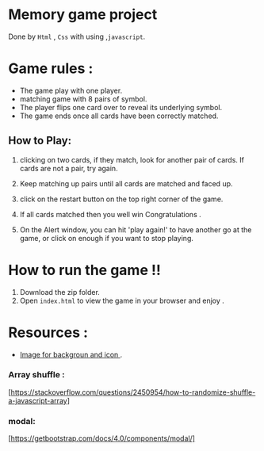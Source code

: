 # Memory game  project
Done by `Html`  ,  `Css` with using  ,`javascript`.

 # Game rules :

 - The game play with one player.
 - matching game with 8 pairs of symbol.
 - The player flips one card over to reveal its underlying symbol.
 - The game ends once all cards have been correctly matched.

## How to Play:

1. clicking on two cards, if they match, look for another pair of cards. If cards are not a pair, try again.

2. Keep matching up pairs until all cards are matched and faced up.

3. click on the restart button on the top right corner of the game.

4. If all cards matched then you well win Congratulations . 

5. On the Alert window, you can hit 'play again!' to have another go at the game, or click on enough if you want to stop playing.

# How to run the game !!

1. Download the zip folder.
2. Open `index.html` to view the game in your browser and enjoy .
 
 # Resources :

 - [Image for backgroun and icon ](https://www.canva.com/).

### Array shuffle :
[https://stackoverflow.com/questions/2450954/how-to-randomize-shuffle-a-javascript-array]

### modal:
[https://getbootstrap.com/docs/4.0/components/modal/]

 
 